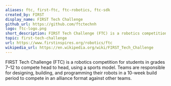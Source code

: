 ```yaml
---
aliases: ftc, first-ftc, ftc-robotics, ftc-sdk
created_by: FIRST
display_name: FIRST Tech Challenge
github_url: https://github.com/ftctechnh
logo: ftc-logo.png
short_description: FIRST Tech Challenge (FTC) is a robotics competition for 7-12th graders where teams compete head-to-head in annual challenges.
topic: first-tech-challenge
url: https://www.firstinspires.org/robotics/ftc
wikipedia_url: https://en.wikipedia.org/wiki/FIRST_Tech_Challenge
---
```


FIRST Tech Challenge (FTC) is a robotics competition for students in grades 7–12 to compete head to head, using a sports model. Teams are responsible for designing, building, and programming their robots in a 10-week build period to compete in an alliance format against other teams.

